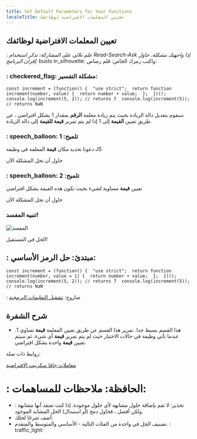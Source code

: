 ```yaml
---
title: Set Default Parameters for Your Functions
localeTitle: تعيين المعلمات الافتراضية لوظائفك
---
```

## تعيين المعلمات الافتراضية لوظائفك

: _علم_ ثلاثي على _المشاركة: تذكر استخدام Read-Search-Ask إذا واجهتك مشكلة. حاول إقران البرنامج:_ busts in\_silhouette: واكتب رمزك الخاص: قلم رصاص:

### : checkered\_flag: مشكلة التفسير:

 `const increment = (function() { 
  "use strict"; 
  return function increment(number, value) { 
    return number + value; 
  }; 
 })(); 
 console.log(increment(5, 2)); // returns 7 
 console.log(increment(5)); // returns NaN 
` 

سنقوم بتعديل دالة الزيادة بحيث يتم زيادة معلمة **الرقم** بمقدار 1 بشكل افتراضي ، عن طريق تعيين **القيمة** إلى 1 إذا لم يتم تمرير **قيمة للقيمة** إلى دالة الزيادة.

### : speech\_balloon: تلميح: 1

دعونا تحديد مكان **قيمة** المعلمة في وظيفة JS

حاول أن تحل المشكلة الآن

### : speech\_balloon: تلميح: 2

تعيين **قيمة** مساوية لشيء بحيث تكون هذه القيمة بشكل افتراضي

حاول أن تحل المشكلة الآن

### تنبيه المفسد!

![المفسد](http://discourse-user-assets.s3.amazonaws.com/original/2X/2/2d6c412a50797771301e7ceabd554cef4edcd74d.gif)

الحل في المستقبل!

## : مبتدئ: حل الرمز الأساسي:

 `const increment = (function() { 
  "use strict"; 
  return function increment(number, value = 1) { 
    return number + value; 
  }; 
 })(); 
 console.log(increment(5, 2)); // returns 7 
 console.log(increment(5)); // returns NaN 
` 

: صاروخ: [تشغيل التعليمات البرمجية](https://repl.it/@RyanPisuena/PleasingFumblingThings)

## شرح الشفرة

*   هذا القسم بسيط جدا. تمرير هذا القسم عن طريق تعيين المعلمة **قيمة** تساوي 1. عندما تأتي وظيفة في حالات الاختبار حيث لم يتم تمرير **قيمة** أي شيء، ثم سيتم تعيين **قيمة** واحدة بشكل افتراضي.

روابط ذات صلة:

[معاملات جافا سكريبت الافتراضية](https://developer.mozilla.org/en-US/docs/Web/JavaScript/Reference/Functions/Default_parameters)

# : الحافظة: ملاحظات للمساهمات:

*   : تحذير: لا تقم بإضافة حلول مشابهة لأي حلول موجودة. إذا كنت تعتقد أنها مشابهة ولكن أفضل ، فحاول دمج (أو استبدال) الحل المشابه الموجود.
*   أضف شرحًا لحلك.
*   تصنيف الحل في واحدة من الفئات التالية - الأساسي والمتوسط ​​والمتقدم. : traffic\_light:

